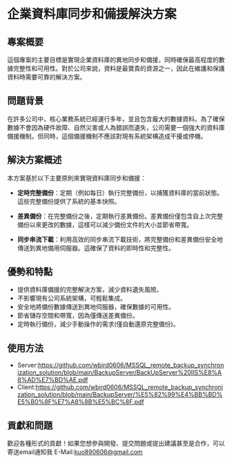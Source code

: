# 企業資料庫同步和備援解決方案

## 專案概要

這個專案的主要目標是實現企業資料庫的異地同步和備援，同時確保最高程度的數據完整性和可用性。對於公司來說，資料是最寶貴的資源之一，因此在維護和保護資料時需要可靠的解決方案。

## 問題背景

在許多公司中，核心業務系統已經運行多年，並且包含龐大的數據資料。為了確保數據不會因為硬件故障、自然災害或人為錯誤而遺失，公司需要一個強大的資料庫備援機制。但同時，這個備援機制不應該對現有系統架構造成干擾或停機。

## 解決方案概述

本方案基於以下主要原則來實現資料庫同步和備援：

- **定時完整備份**：定期（例如每日）執行完整備份，以捕獲資料庫的當前狀態。這些完整備份提供了系統的基本快照。

- **差異備份**：在完整備份之後，定期執行差異備份。差異備份僅包含自上次完整備份以來更改的數據，這樣可以減少備份文件的大小並節省帶寬。

- **同步串流下載**：利用高效的同步串流下載技術，將完整備份和差異備份安全地傳送到異地備用伺服器。這確保了資料的即時性和完整性。

## 優勢和特點

- 提供資料庫備援的完整解決方案，減少資料遺失風險。
- 不影響現有公司系統架構，可輕鬆集成。
- 安全地將備份數據傳送到異地伺服器，確保數據的可用性。
- 節省儲存空間和帶寬，因為僅傳送差異備份。
- 定時執行備份，減少手動操作的需求(僅自動還原完整備份)。

## 使用方法

- Server:https://github.com/wbird0606/MSSQL_remote_backup_synchronization_solution/blob/main/BackupServer/BackUpServer%20IIS%E8%A8%AD%E7%BD%AE.pdf
- Client:https://github.com/wbird0606/MSSQL_remote_backup_synchronization_solution/blob/main/BackupServer/%E5%82%99%E4%BB%BD%E5%B0%8F%E7%A8%8B%E5%BC%8F.pdf

## 貢獻和問題

歡迎各種形式的貢獻！如果您想參與開發、提交問題或提出建議甚至是合作，可以寄送email通知我
E-Mail:kuo890606@gmail.com
